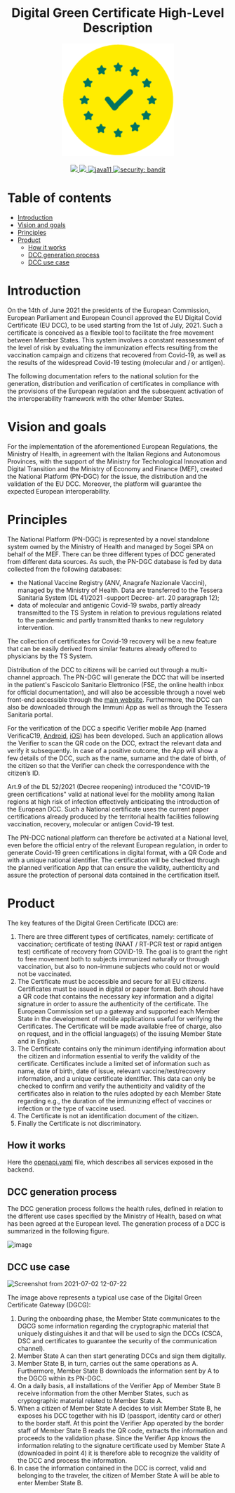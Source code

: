 <h1 align="center">Digital Green Certificate High-Level Description</h1>

<div align="center">
<img width="256" height="256" src="img/logo-dcg.png">
</div>

<br />
<div align="center">
    <!-- CoC -->
    <a href="CODE_OF_CONDUCT.md">
      <img src="https://img.shields.io/badge/Contributor%20Covenant-v2.0%20adopted-ff69b4.svg" />
    </a>
    <a href="CODE_OF_CONDUCT.md">
      <img src="https://img.shields.io/badge/badge-green.svg" />
    </a>
    <a href="/">
      <img alt="java11"
      src="https://img.shields.io/badge/badge-red.svg">
    </a>
    <a href="/">
      <img alt="security: bandit"
      src="https://img.shields.io/badge/badge-yellow.svg">
    </a>
</div>


# Table of contents

- [Introduction](#introduction)
- [Vision and goals](#vision-and-goals)
- [Principles](#principles)
- [Product](#product)
  - [How it works](#how-it-works)
  - [DCC generation process](#dcc-generation-process)
  - [DCC use case](#dcc-use-case)


# Introduction
On the 14th of June 2021 the presidents of the European Commission, European Parliament and European Council approved the EU Digital Covid Certificate (EU DCC), to be used starting from the 1st of July, 2021. Such a certificate is conceived as a flexible tool to facilitate the free movement between Member States. This system involves a constant reassessment of the level of risk by evaluating the immunization effects resulting from the vaccination campaign and citizens that recovered from Covid-19, as well as the results of the widespread Covid-19 testing (molecular and / or antigen).

The following documentation refers to the national solution for the generation, distribution and verification of certificates in compliance with the provisions of the European regulation and the subsequent activation of the interoperability framework with the other Member States.


# Vision and goals
For the implementation of the aforementioned European Regulations, the Ministry of Health, in agreement with the Italian Regions and Autonomous Provinces, with the support of the Ministry for Technological Innovation and Digital Transition and the Ministry of Economy and Finance (MEF), created the National Platform (PN-DGC) for the issue, the distribution and the validation of the EU DCC. Moreover, the platform will guarantee the expected European interoperability.


# Principles
The National Platform (PN-DGC) is represented by a novel standalone system owned by the Ministry of Health and managed by Sogei SPA on behalf of the MEF.
There can be three different types of DCC generated from different data sources. As such,
the PN-DGC database is fed by data collected from the following databases:
* the National Vaccine Registry (ANV, Anagrafe Nazionale Vaccini), managed by the Ministry of Health. Data are transferred to the Tessera Sanitaria System (DL 41/2021 -support Decree- art. 20 paragraph 12);
* data of molecular and antigenic Covid-19 swabs, partly already transmitted to the TS System in relation to previous regulations related to the pandemic and partly transmitted thanks to new regulatory intervention.

The collection of certificates for Covid-19 recovery will be a new feature that can be easily derived from similar features already offered to physicians by the TS System.

Distribution of the DCC to citizens will be carried out through a multi-channel approach. The PN-DGC will generate the DCC that will be inserted in the patient's Fascicolo Sanitario Elettronico (FSE, the online health inbox for official documentation), and will also be accessible through a novel web front-end accessible through the [main website](https://www.dgc.gov.it). Furthermore, the DCC can also be downloaded through the Immuni App as well as through the Tessera Sanitaria portal.

For the verification of the DCC a specific Verifier mobile App (named VerificaC19, [Android](https://github.com/ministero-salute/it-dgc-verificaC19-android), [iOS](https://github.com/ministero-salute/it-dgc-verificaC19-ios)) has been developed. Such an application allows the Verifier to scan the QR code on the DCC, extract the relevant data and verify it subsequently. In case of a positive outcome, the App will show a few details of the DCC, such as the name, surname and the date of birth, of the citizen so that the Verifier can check the correspondence with the citizen’s ID.

Art.9 of the DL 52/2021 (Decree reopening) introduced the "COVID-19 green certifications" valid at national level for the mobility among Italian regions at high risk of infection effectively anticipating the introduction of the European DCC. Such a National certificate uses the current paper certifications already produced by the territorial health facilities following vaccination, recovery, molecular or antigen Covid-19 test.

The PN-DCC national platform can therefore be activated at a National level, even before the official entry of the relevant European regulation, in order to generate Covid-19 green certifications in digital format, with a QR Code and with a unique national identifier. The certification will be checked through the planned verification App that can ensure the validity, authenticity and assure the protection of personal data contained in the certification itself.


# Product
The key features of the Digital Green Certificate (DCC) are:
1. There are three different types of certificates, namely:
certificate of vaccination;
certificate of testing (NAAT / RT-PCR test or rapid antigen test)
certificate of recovery from COVID-19. 
The goal is to grant the right to free movement both to subjects immunized naturally or through vaccination, but also to non-immune subjects who could not or would not be vaccinated.
2. The Certificate must be accessible and secure for all EU citizens. Certificates must be issued in digital or paper format. Both should have a QR code that contains the necessary key information and a digital signature in order to assure the authenticity of the certificate.
The European Commission set up a gateway and supported each Member State in the development of mobile applications useful for verifying the Certificates.
The Certificate will be made available free of charge, also on request, and in the official language(s) of the issuing Member State and in English.
3. The Certificate contains only the minimum identifying information about the citizen and information essential to verify the validity of the certificate. Certificates include a limited set of information such as name, date of birth, date of issue, relevant vaccine/test/recovery information, and a unique certificate identifier.
This data can only be checked to confirm and verify the authenticity and validity of the certificates also in relation to the rules adopted by each Member State regarding e.g., the duration of the immunizing effect of vaccines or infection or the type of vaccine used. 
4. The Certificate is not an identification document of the citizen. 
5. Finally the Certificate is not discriminatory.

## How it works
Here the [openapi.yaml](./openapi.yaml) file, which describes all services exposed in the backend.

## DCC generation process
The DCC generation process follows the health rules, defined in relation to the different use cases specified by the Ministry of Health, based on what has been agreed at the European level. The generation process of a DCC is summarized in the following figure.

![image](https://user-images.githubusercontent.com/11008116/124256302-6d5fbe80-db2b-11eb-89c0-121079483466.png)

## DCC use case
![Screenshot from 2021-07-02 12-07-22](https://user-images.githubusercontent.com/11008116/124258807-1ad3d180-db2e-11eb-8ec9-d7978bac3798.png)

The image above represents a typical use case of the Digital Green Certificate Gateway (DGCG):
1. During the onboarding phase, the Member State communicates to the DGCG some information regarding the cryptographic material that uniquely distinguishes it and that will be used to sign the DCCs (CSCA, DSC and certificates to guarantee the security of the communication channel).
2. Member State A can then start generating DCCs and sign them digitally.
3. Member State B, in turn, carries out the same operations as A. Furthermore, Member State B downloads the information sent by A to the DGCG within its PN-DGC.
4. On a daily basis, all installations of the Verifier App of Member State B receive information from the other Member States, such as cryptographic material related to Member State A.
5. When a citizen of Member State A decides to visit Member State B, he exposes his DCC together with his ID (passport, identity card or other) to the border staff. At this point the Verifier App operated by the border staff of Member State B reads the QR code, extracts the information and proceeds to the validation phase. Since the Verifier App knows the information relating to the signature certificate used by Member State A (downloaded in point 4) it is therefore able to recognize the validity of the DCC and process the information.
6. In case the information contained in the DCC is correct, valid and belonging to the traveler, the citizen of Member State A will be able to enter Member State B.
